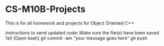 # CS-M10B-Projects
This is for all homework and projects for Object Oriented C++

Instructions to send updated code:
Make sure the file(s) have been saved 1st!
[Open bash]
git commit -am "your message goes here"
git push